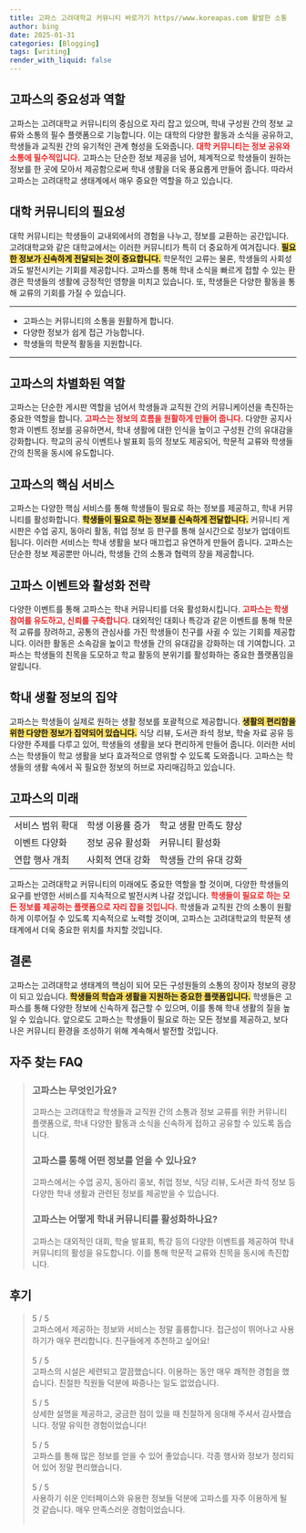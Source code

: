 ```yaml
---
title: 고파스 고려대학교 커뮤니티 바로가기 https//www.koreapas.com 활발한 소통
author: bing
date: 2025-01-31
categories: [Blogging]
tags: [writing]
render_with_liquid: false
---
```



<h2 id='고파스_중요성과_역할'>고파스의 중요성과 역할</h2>

<p>고파스는 고려대학교 커뮤니티의 중심으로 자리 잡고 있으며, 학내 구성원 간의 정보 교류와 소통의 필수 플랫폼으로 기능합니다. 이는 대학의 다양한 활동과 소식을 공유하고, 학생들과 교직원 간의 유기적인 관계 형성을 도와줍니다. <b><span style="color: #ee2323;">대학 커뮤니티는 정보 공유와 소통에 필수적입니다.</span></b> 고파스는 단순한 정보 제공을 넘어, 체계적으로 학생들이 원하는 정보를 한 곳에 모아서 제공함으로써 학내 생활을 더욱 풍요롭게 만들어 줍니다. 따라서 고파스는 고려대학교 생태계에서 매우 중요한 역할을 하고 있습니다.</p>

<h2 id='커뮤니티의_필요성'>대학 커뮤니티의 필요성</h2>

<p>대학 커뮤니티는 학생들이 교내외에서의 경험을 나누고, 정보를 교환하는 공간입니다. 고려대학교와 같은 대학교에서는 이러한 커뮤니티가 특히 더 중요하게 여겨집니다. <b><span style="background-color: #ffe066;">필요한 정보가 신속하게 전달되는 것이 중요합니다.</span></b> 학문적인 교류는 물론, 학생들의 사회성과도 발전시키는 기회를 제공합니다. 고파스를 통해 학내 소식을 빠르게 접할 수 있는 환경은 학생들의 생활에 긍정적인 영향을 미치고 있습니다. 또, 학생들은 다양한 활동을 통해 교류의 기회를 가질 수 있습니다.</p>

<hr />

<ul>
    <li>고파스는 커뮤니티의 소통을 원활하게 합니다.</li>
    <li>다양한 정보가 쉽게 접근 가능합니다.</li>
    <li>학생들의 학문적 활동을 지원합니다.</li>
</ul>

<hr />

<h2 id='고파스의_차별화된_역할'>고파스의 차별화된 역할</h2>

<p>고파스는 단순한 게시판 역할을 넘어서 학생들과 교직원 간의 커뮤니케이션을 촉진하는 중요한 역할을 합니다. <b><span style="color: #ee2323;">고파스는 정보의 흐름을 원활하게 만들어 줍니다.</span></b> 다양한 공지사항과 이벤트 정보를 공유하면서, 학내 생활에 대한 인식을 높이고 구성원 간의 유대감을 강화합니다. 학교의 공식 이벤트나 발표회 등의 정보도 제공되어, 학문적 교류와 학생들 간의 친목을 동시에 유도합니다.</p>

<h2 id='고파스의_핵심_서비스'>고파스의 핵심 서비스</h2>

<p>고파스는 다양한 핵심 서비스를 통해 학생들이 필요로 하는 정보를 제공하고, 학내 커뮤니티를 활성화합니다. <b><span style="background-color: #ffe066;">학생들이 필요로 하는 정보를 신속하게 전달합니다.</span></b> 커뮤니티 게시판은 수업 공지, 동아리 활동, 취업 정보 등 판구를 통해 실시간으로 정보가 업데이트됩니다. 이러한 서비스는 학내 생활을 보다 매끄럽고 유연하게 만들어 줍니다. 고파스는 단순한 정보 제공뿐만 아니라, 학생들 간의 소통과 협력의 장을 제공합니다.</p>

<h2 id='고파스_이벤트'>고파스 이벤트와 활성화 전략</h2>

<p>다양한 이벤트를 통해 고파스는 학내 커뮤니티를 더욱 활성화시킵니다. <b><span style="color: #ee2323;">고파스는 학생 참여를 유도하고, 신뢰를 구축합니다.</span></b> 대외적인 대회나 특강과 같은 이벤트를 통해 학문적 교류를 장려하고, 공통의 관심사를 가진 학생들이 친구를 사귈 수 있는 기회를 제공합니다. 이러한 활동은 소속감을 높이고 학생들 간의 유대감을 강화하는 데 기여합니다. 고파스는 학생들의 친목을 도모하고 학교 활동의 분위기를 활성화하는 중요한 플랫폼임을 알립니다.</p>

<h2 id='생활_정보의_집약'>학내 생활 정보의 집약</h2>

<p>고파스는 학생들이 실제로 원하는 생활 정보를 포괄적으로 제공합니다. <b><span style="background-color: #ffe066;">생활의 편리함을 위한 다양한 정보가 집약되어 있습니다.</span></b> 식당 리뷰, 도서관 좌석 정보, 학술 자료 공유 등 다양한 주제를 다루고 있어, 학생들의 생활을 보다 편리하게 만들어 줍니다. 이러한 서비스는 학생들이 학교 생활을 보다 효과적으로 영위할 수 있도록 도와줍니다. 고파스는 학생들의 생활 속에서 꼭 필요한 정보의 허브로 자리매김하고 있습니다.</p>

<h2 id='고파스의_미래'>고파스의 미래</h2>

<table>
    <tr>
        <td>서비스 범위 확대</td>
        <td>학생 이용률 증가</td>
        <td>학교 생활 만족도 향상</td>
    </tr>
    <tr>
        <td>이벤트 다양화</td>
        <td>정보 공유 활성화</td>
        <td>커뮤니티 활성화</td>
    </tr>
    <tr>
        <td>연합 행사 개최</td>
        <td>사회적 연대 강화</td>
        <td>학생들 간의 유대 강화</td>
    </tr>
</table>

<p>고파스는 고려대학교 커뮤니티의 미래에도 중요한 역할을 할 것이며, 다양한 학생들의 요구를 반영한 서비스를 지속적으로 발전시켜 나갈 것입니다. <b><span style="color: #ee2323;">학생들이 필요로 하는 모든 정보를 제공하는 플랫폼으로 자리 잡을 것입니다.</span></b> 학생들과 교직원 간의 소통이 원활하게 이루어질 수 있도록 지속적으로 노력할 것이며, 고파스는 고려대학교의 학문적 생태계에서 더욱 중요한 위치를 차지할 것입니다.</p>

<h2 id='결론'>결론</h2>

<p>고파스는 고려대학교 생태계의 핵심이 되어 모든 구성원들의 소통의 장이자 정보의 광장이 되고 있습니다. <b><span style="background-color: #ffe066;">학생들의 학습과 생활을 지원하는 중요한 플랫폼입니다.</span></b> 학생들은 고파스를 통해 다양한 정보에 신속하게 접근할 수 있으며, 이를 통해 학내 생활의 질을 높일 수 있습니다. 앞으로도 고파스는 학생들이 필요로 하는 모든 정보를 제공하고, 보다 나은 커뮤니티 환경을 조성하기 위해 계속해서 발전할 것입니다.</p>


<h2 id='자주_찾는_FAQ'>자주 찾는 FAQ</h2>
<div itemscope="" itemtype="https://schema.org/FAQPage"> 
<blockquote> 
<div itemscope="" itemprop="mainEntity" itemtype="https://schema.org/Question"> 
<h3 itemprop="name">고파스는 무엇인가요?</h3> 
<div itemscope="" itemprop="acceptedAnswer" itemtype="https://schema.org/Answer"> 
<span itemprop="text"> 
<p>고파스는 고려대학교 학생들과 교직원 간의 소통과 정보 교류를 위한 커뮤니티 플랫폼으로, 학내 다양한 활동과 소식을 신속하게 접하고 공유할 수 있도록 돕습니다.</p> 
</span> 
</div> 
</div> 
<div itemscope="" itemprop="mainEntity" itemtype="https://schema.org/Question"> 
<h3 itemprop="name">고파스를 통해 어떤 정보를 얻을 수 있나요?</h3> 
<div itemscope="" itemprop="acceptedAnswer" itemtype="https://schema.org/Answer"> 
<span itemprop="text"> 
<p>고파스에서는 수업 공지, 동아리 홍보, 취업 정보, 식당 리뷰, 도서관 좌석 정보 등 다양한 학내 생활과 관련된 정보를 제공받을 수 있습니다.</p> 
</span> 
</div> 
</div> 
<div itemscope="" itemprop="mainEntity" itemtype="https://schema.org/Question"> 
<h3 itemprop="name">고파스는 어떻게 학내 커뮤니티를 활성화하나요?</h3> 
<div itemscope="" itemprop="acceptedAnswer" itemtype="https://schema.org/Answer"> 
<span itemprop="text"> 
<p>고파스는 대외적인 대회, 학술 발표회, 특강 등의 다양한 이벤트를 제공하여 학내 커뮤니티의 활성을 유도합니다. 이를 통해 학문적 교류와 친목을 동시에 촉진합니다.</p> 
</span> 
</div> 
</div> 
</blockquote> 
</div>
<h2 id='후기'>후기</h2>
<div itemscope itemtype="https://schema.org/Product">
  <blockquote>
  <div itemprop="review" itemscope itemtype="https://schema.org/Review">
      <div itemprop="reviewRating" itemscope itemtype="https://schema.org/Rating"> <span itemprop="ratingValue">5</span> / <span itemprop="bestRating">5</span> </div>
      <span itemprop="reviewBody">고파스에서 제공하는 정보와 서비스는 정말 훌륭합니다. 접근성이 뛰어나고 사용하기가 매우 편리합니다. 친구들에게 추천하고 싶어요!</span>
  </div>
  <br>
  <div itemprop="review" itemscope itemtype="https://schema.org/Review">
      <div itemprop="reviewRating" itemscope itemtype="https://schema.org/Rating"> <span itemprop="ratingValue">5</span> / <span itemprop="bestRating">5</span> </div>
      <span itemprop="reviewBody">고파스의 시설은 세련되고 깔끔했습니다. 이용하는 동안 매우 쾌적한 경험을 했습니다. 친절한 직원들 덕분에 짜증나는 일도 없었습니다.</span>
  </div>
  <br>
  <div itemprop="review" itemscope itemtype="https://schema.org/Review">
      <div itemprop="reviewRating" itemscope itemtype="https://schema.org/Rating"> <span itemprop="ratingValue">5</span> / <span itemprop="bestRating">5</span> </div>
      <span itemprop="reviewBody">상세한 설명을 제공하고, 궁금한 점이 있을 때 친절하게 응대해 주셔서 감사했습니다. 정말 유익한 경험이었습니다!</span>
  </div>
  <br>
  <div itemprop="review" itemscope itemtype="https://schema.org/Review">
      <div itemprop="reviewRating" itemscope itemtype="https://schema.org/Rating"> <span itemprop="ratingValue">5</span> / <span itemprop="bestRating">5</span> </div>
      <span itemprop="reviewBody">고파스를 통해 많은 정보를 얻을 수 있어 좋았습니다. 각종 행사와 정보가 정리되어 있어 정말 편리했습니다.</span>
  </div>
  <br>
  <div itemprop="review" itemscope itemtype="https://schema.org/Review">
      <div itemprop="reviewRating" itemscope itemtype="https://schema.org/Rating"> <span itemprop="ratingValue">5</span> / <span itemprop="bestRating">5</span> </div>
      <span itemprop="reviewBody">사용하기 쉬운 인터페이스와 유용한 정보들 덕분에 고파스를 자주 이용하게 될 것 같습니다. 매우 만족스러운 경험이었습니다.</span>
  </div>
  <br>
  </blockquote>
</div>
